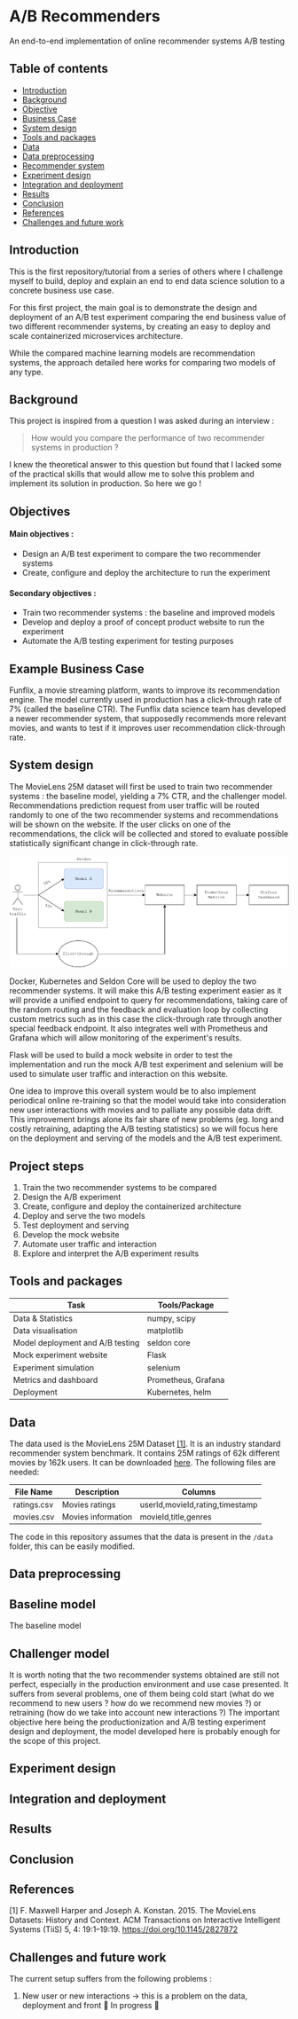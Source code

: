 # A/B Recommenders
An end-to-end implementation of online recommender systems A/B testing

## Table of contents
* [Introduction](#introduction)
* [Background](#background)
* [Objective](#objectives)
* [Business Case](#business-case)
* [System design](#system-design)
* [Tools and packages](#tools-and-packages)
* [Data](#data)
* [Data preprocessing](#data-preprocessing)
* [Recommender system](#recommender-system)
* [Experiment design](#experiment-design)
* [Integration and deployment](#integration-and-deployment)
* [Results](#results)
* [Conclusion](#conclusion)
* [References](#references)
* [Challenges and future work](#challenges-and-future-work)

## Introduction

This is the first repository/tutorial from a series of others where I challenge myself to build, deploy and 
explain an end to end data science solution to a concrete business use case.

For this first project, the main goal is to demonstrate the design and deployment of an A/B test experiment comparing
the end business value of two different recommender systems, by creating an easy to deploy and scale containerized 
microservices architecture.

While the compared machine learning models are recommendation systems, the approach detailed here works for comparing
two models of any type.
## Background

This project is inspired from a question I was asked during an interview : 
> How would you compare the performance of two recommender systems in production ?

I knew the theoretical answer to this question but found that I lacked some of the 
practical skills that would allow me to solve this problem and implement its solution in production.
So here we go !

## Objectives

#### Main objectives :
* Design an A/B test experiment to compare the two recommender systems
* Create, configure and deploy the architecture to run the experiment
#### Secondary objectives : 
* Train two recommender systems : the baseline and improved models
* Develop and deploy a proof of concept product website to run the experiment
* Automate the A/B testing experiment for testing purposes

## Example Business Case

Funflix, a movie streaming platform, wants to improve its recommendation engine. The model currently used in production 
has a click-through rate of 7% (called the baseline CTR). The Funflix data science team has developed
a newer recommender system, that supposedly recommends more relevant movies, and wants to test if it improves
user recommendation click-through rate.

## System design

The MovieLens 25M dataset will first be used to train two recommender systems : the baseline model, yielding a 7% CTR,
and the challenger model. Recommendations prediction request from user traffic will be routed randomly to one of the 
two recommender systems and recommendations will be shown on the website. If the user clicks on one of the 
recommendations, the click will be collected and stored to evaluate possible statistically significant change
in click-through rate.

![System diagram](./ressources/system_diagram.png)

Docker, Kubernetes and Seldon Core will be used to deploy the two recommender systems. It will make this A/B testing experiment easier as
it will provide a unified endpoint to query for recommendations, taking care of the random routing and the feedback
and evaluation loop by collecting custom metrics such as in this case the click-through rate through another
special feedback endpoint. It also integrates well with Prometheus and Grafana which will allow 
monitoring of the experiment's results.

Flask will be used to build a mock website in order to test the implementation and run the mock A/B test experiment 
and selenium will be used to simulate user traffic and interaction on this website.

One idea to improve this overall system would be to also implement periodical online re-training so that the model 
would take into consideration new user interactions with movies and to palliate any possible data drift.
This improvement brings alone its fair share of new problems (eg. long and costly retraining, adapting the A/B testing
statistics) so we will focus here on the deployment and serving of the models and the A/B test experiment.

## Project steps

1. Train the two recommender systems to be compared
2. Design the A/B experiment
3. Create, configure and deploy the containerized architecture
4. Deploy and serve the two models
5. Test deployment and serving
6. Develop the mock website
7. Automate user traffic and interaction
8. Explore and interpret the A/B experiment results

## Tools and packages

| Task        | Tools/Package                   |
|-------------|---------------------------------|
|Data & Statistics| numpy, scipy|
|Data visualisation| matplotlib|
| Model deployment and A/B testing | seldon core |
| Mock experiment website | Flask |
| Experiment simulation | selenium |
| Metrics and dashboard | Prometheus, Grafana |
| Deployment | Kubernetes, helm |

## Data

The data used is the MovieLens 25M Dataset [[1]](#1). It is an industry standard recommender system benchmark. 
It contains 25M ratings of 62k different movies by 162k users. It can be downloaded 
[here](https://grouplens.org/datasets/movielens/). The following files are needed:

| File Name   | Description        | Columns                         |
|-------------|--------------------|---------------------------------|
| ratings.csv | Movies ratings     | userId,movieId,rating,timestamp |
| movies.csv  | Movies information | movieId,title,genres            |

The code in this repository assumes that the data is present in the ```/data``` folder, this can be easily modified.

## Data preprocessing

## Baseline model

The baseline model 

## Challenger model

It is worth noting that the two recommender systems obtained are still not perfect, especially in the production
environment and use case presented. It suffers from several problems, one of them being cold start (what do we 
recommend to new users ? how do we recommend new movies ?) or retraining (how do we take into account new
interactions ?) The important objective here being the productionization and A/B testing experiment design and 
deployment, the model developed here is probably enough for the scope of this project.

## Experiment design

## Integration and deployment

## Results

## Conclusion

## References

<a id="1">[1]</a> 
F. Maxwell Harper and Joseph A. Konstan. 2015. The MovieLens Datasets: History and Context. ACM Transactions on 
Interactive Intelligent Systems (TiiS) 5, 4: 19:1–19:19. https://doi.org/10.1145/2827872

## Challenges and future work

The current setup suffers from the following problems :
1. New user or new interactions -> this is a problem on the data, deployment and front
🚧 In progress 🚧